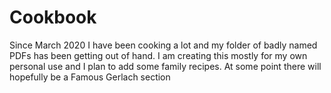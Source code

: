 # Cookbook

Since March 2020 I have been cooking a lot and my folder of badly named PDFs
has been getting out of hand. I am creating this mostly for my own personal use
and I plan to add some family recipes. At some point there will hopefully be a
Famous Gerlach section  
